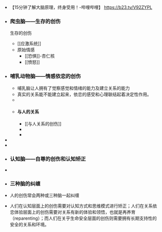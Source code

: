- 【15分钟了解大脑原理，终身受用！-哔哩哔哩】 https://b23.tv/V92ZYPL
- ### 爬虫脑——生存的创伤
  
  生存的创伤
	- [[应激系统]]
	- 原始情感
		- [[恐惧]]-杏仁核
		- [[愤怒]]
- ### 哺乳动物脑——情感依恋的创伤
	- 哺乳脑让人拥有了觉察感觉和情绪的能力及建立关系的能力
	- 真实的关系能不能建立起来，依恋的感受和心理联结起着决定性作用。
	-
	- #### 与人的关系
		- [[与人关系的创伤]]
		-
		-
-
-
- ### 认知脑——自尊的创伤和认知矫正
-
- ### 三种脑的纠缠
- 人的创伤常会两种或三种脑一起纠缠
- 人们在认知层面上的创伤需要对认知方式和思维模式进行矫正；人们在关系依恋体验层面上的创伤需要对关系有新的体验和领悟，也就是再养育（reparenting）；而人们在关乎生命安全层面的创伤则需要拥有长期支持性的安全的关系和环境。